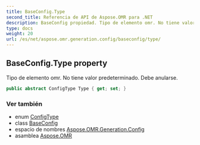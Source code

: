 ```yaml
---
title: BaseConfig.Type
second_title: Referencia de API de Aspose.OMR para .NET
description: BaseConfig propiedad. Tipo de elemento omr. No tiene valor predeterminado. Debe anularse.
type: docs
weight: 20
url: /es/net/aspose.omr.generation.config/baseconfig/type/
---
```

## BaseConfig.Type property

Tipo de elemento omr. No tiene valor predeterminado. Debe anularse.

```csharp
public abstract ConfigType Type { get; set; }
```

### Ver también

* enum [ConfigType](../../../aspose.omr.generation.config.enums/configtype/)
* class [BaseConfig](../)
* espacio de nombres [Aspose.OMR.Generation.Config](../../baseconfig/)
* asamblea [Aspose.OMR](../../../)


